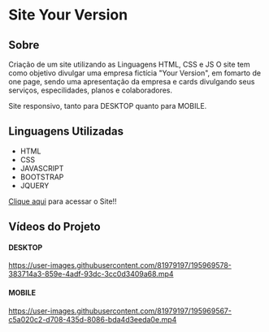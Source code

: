 # Site Your Version

## Sobre
Criação de um site utilizando as Linguagens HTML, CSS e JS
O site tem como objetivo divulgar uma empresa fictícia "Your Version", em fomarto de one page, sendo uma apresentação da empresa e cards divulgando seus serviços, especilidades, planos e colaboradores.

Site responsivo, tanto para DESKTOP quanto para MOBILE.

## Linguagens Utilizadas
* HTML
* CSS
* JAVASCRIPT
* BOOTSTRAP
* JQUERY

[Clique aqui]() para acessar o Site!!

## Vídeos do Projeto

#### DESKTOP
https://user-images.githubusercontent.com/81979197/195969578-383714a3-859e-4adf-93dc-3cc0d3409a68.mp4


#### MOBILE
https://user-images.githubusercontent.com/81979197/195969567-c5a020c2-d708-435d-8086-bda4d3eeda0e.mp4

